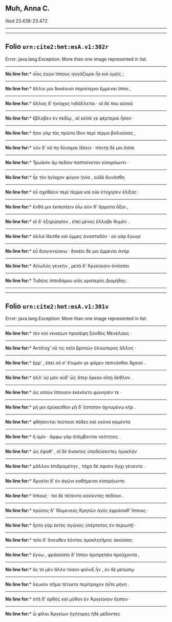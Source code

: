 ## Muh, Anna C.

*Iliad* 23.438-23.472

---

---

## **Folio `urn:cite2:hmt:msA.v1:302r`**



Error: java.lang.Exception: More than one image represented in list.

--- 

 **No line for:*** οἶος ἐγὼν ἵππους αὐγάζομαι ἦε καὶ ὑμεῖς ;

--- 

 **No line for:*** ἄλλοι μοι δοκέουσι παροίτεροι ἔμμεναι ἵπποι ,

--- 

 **No line for:*** ἄλλος δʼ ἡνίοχος ἰνδάλλεται · αἳ δέ που αὐτοῦ

--- 

 **No line for:*** ἔβλαβεν ἐν πεδίῳ , αἳ κεῖσέ γε φέρτεραι ἦσαν ·

--- 

 **No line for:*** ἤτοι γὰρ τὰς πρῶτα ἴδον περὶ τέρμα βαλούσας ,

--- 

 **No line for:*** νῦν δʼ οὔ πῃ δύναμαι ἰδέειν · πάντῃ δέ μοι ὄσσε

--- 

 **No line for:*** Τρωϊκὸν ἂμ πεδίον παπταίνετον εἰσορόωντι ·

--- 

 **No line for:*** ἦε τὸν ἡνίοχον φύγον ἡνία , οὐδὲ δυνάσθη

--- 

 **No line for:*** εὖ σχεθέειν περὶ τέρμα καὶ οὐκ ἐτύχησεν ἑλίξας ·

--- 

 **No line for:*** ἔνθά μιν ἐκπεσέειν ὀΐω σύν θʼ ἅρματα ἆξαι ,

--- 

 **No line for:*** αἳ δʼ ἐξηρώησαν , ἐπεὶ μένος ἔλλαβε θυμόν .

--- 

 **No line for:*** ἀλλὰ ἴδεσθε καὶ ὔμμες ἀνασταδόν · οὐ γὰρ ἔγωγε

--- 

 **No line for:*** εὖ διαγιγνώσκω · δοκέει δέ μοι ἔμμεναι ἀνὴρ

--- 

 **No line for:*** Αἰτωλὸς γενεήν , μετὰ δʼ Ἀργείοισιν ἀνάσσει

--- 

 **No line for:*** Τυδέος ἱπποδάμου υἱὸς κρατερὸς Διομήδης .

---

---

## **Folio `urn:cite2:hmt:msA.v1:301v`**



Error: java.lang.Exception: More than one image represented in list.

--- 

 **No line for:*** τὸν καὶ νεικείων προσέφη ξανθὸς Μενέλαος ·

--- 

 **No line for:*** Ἀντίλοχʼ οὔ τις σεῖο βροτῶν ὀλοώτερος ἄλλος ·

--- 

 **No line for:*** ἔρρʼ , ἐπεὶ οὔ σʼ ἔτυμόν γε φάμεν πεπνῦσθαι Ἀχαιοί .

--- 

 **No line for:*** ἀλλʼ οὐ μὰν οὐδʼ ὧς ἄτερ ὅρκου οἴσῃ ἄεθλον .

--- 

 **No line for:*** ὣς εἰπὼν ἵπποισιν ἐκέκλετο φώνησέν τε ·

--- 

 **No line for:*** μή μοι ἐρύκεσθον μὴ δʼ ἕστατον ἀχνυμένω κῆρ .

--- 

 **No line for:*** φθήσονται τούτοισι πόδες καὶ γοῦνα καμόντα

--- 

 **No line for:*** ἢ ὑμῖν · ἄμφω γὰρ ἀτέμβονται νεότητος .

--- 

 **No line for:*** ὣς ἔφαθʼ , οἳ δὲ ἄνακτος ὑποδείσαντες ὁμοκλὴν

--- 

 **No line for:*** μᾶλλον ἐπιδραμέτην , τάχα δέ σφισιν ἄγχι γένοντο .

--- 

 **No line for:*** Ἀργεῖοι δʼ ἐν ἀγῶνι καθήμενοι εἰσορόωντο

--- 

 **No line for:*** ἵππους · τοὶ δὲ πέτοντο κονίοντες πεδίοιο .

--- 

 **No line for:*** πρῶτος δʼ Ἰδομενεὺς Κρητῶν ἀγὸς ἐφράσαθʼ ἵππους ·

--- 

 **No line for:*** ἧστο γὰρ ἐκτὸς ἀγῶνος ὑπέρτατος ἐν περιωπῇ ·

--- 

 **No line for:*** τοῖο δʼ ἄνευθεν ἐόντος ὁμοκλητῆρος ἀκούσας

--- 

 **No line for:*** ἔγνω , φράσσατο δʼ ἵππον ἀριπρεπέα προὔχοντα ,

--- 

 **No line for:*** ὃς τὸ μὲν ἄλλο τόσον φοῖνιξ ἦν , ἐν δὲ μετώπῳ

--- 

 **No line for:*** λευκὸν σῆμα τέτυκτο περίτροχον ἠΰτε μήνη .

--- 

 **No line for:*** στῆ δʼ ὀρθὸς καὶ μῦθον ἐν Ἀργείοισιν ἔειπεν ·

--- 

 **No line for:*** ὦ φίλοι Ἀργείων ἡγήτορες ἠδὲ μέδοντες